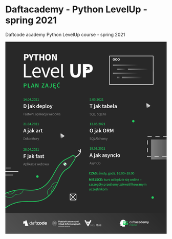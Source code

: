 # Daftacademy - Python LevelUp - spring 2021
Daftcode academy Python LevelUp course - spring 2021

![](program.png)
